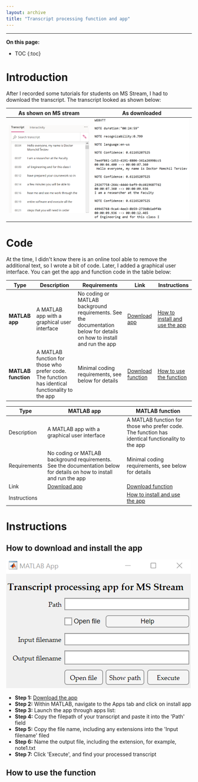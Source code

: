 ```yaml
---
layout: archive
title: "Transcript processing function and app"
---
```


---

**On this page:**

* TOC
{:toc}

# Introduction

After I recorded some tutorials for students on MS Stream, I had to download the transcript. The transcript looked as shown below:

| As shown on MS stream | As downloaded |
|---------------------- | ------------- |
| ![transcript example](/files/transcript-example.png) |![transcript example 2](/files/transcript-example2.png) |

# Code

At the time, I didn't know there is an online tool able to remove the additional text, so I wrote a bit of code. Later, I added a graphical user interface. You can get the app and function code in the table below:

| Type  | Description | Requirements | Link | Instructions |
| ---------- | ----------- | ------------ | ---- | ----- |
| **MATLAB app**  | A MATLAB app with a graphical user interface  | No coding or MATLAB background requirements. See the documentation below for details on how to install and run the app | [Download app](https://momchil-terziev.github.io/Code/Transcript%20processing%20app.mlappinstall) | [How to install and use the app](https://momchil-terziev.github.io/Code/Transcript-app/#how-to-download-and-install-the-app) |
| **MATLAB function**  | A MATLAB function for those who prefer code. The function has identical functionality to the app  | Minimal coding requirements, see below for details       | [Download function](https://momchil-terziev.github.io/Code/processTranscript.mlx) | [How to use the function]() |

|Type | **MATLAB app**  | **MATLAB function**  |
|----| --- | --- |
| Description | A MATLAB app with a graphical user interface| A MATLAB function for those who prefer code. The function has identical functionality to the app |
| Requirements | No coding or MATLAB background requirements. See the documentation below for details on how to install and run the app| Minimal coding requirements, see below for details|
| Link | [Download app](https://momchil-terziev.github.io/Code/Transcript%20processing%20app.mlappinstall) | [Download function](https://momchil-terziev.github.io/Code/processTranscript.mlx) |
| Instructions |  | [How to install and use the app](https://momchil-terziev.github.io/Code/Transcript-app/#how-to-download-and-install-the-app) | [How to use the function](https://momchil-terziev.github.io/Code/Transcript-app/#how-to-use-the-function) |

# Instructions

## How to download and install the app

![MATLAB app](/files/transcript-app-screenshot.png) 

* **Step 1:** [Download the app](https://momchil-terziev.github.io/Code/Transcript%20processing%20app.mlappinstall)
* **Step 2:** Within MATLAB, navigate to the Apps tab and click on install app
* **Step 3:** Launch the app through apps list:
* **Step 4:** Copy the filepath of your transcript and paste it into the 'Path' field
* **Step 5:** Copy the file name, including any extensions into the 'Input filename' filed
* **Step 6:** Name the output file, including the extension, for example, note1.txt
* **Step 7:** Click 'Execute', and find your processed transcript

## How to use the function

